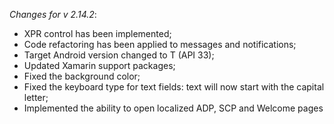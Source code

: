 _Changes for v 2.14.2_:
- XPR control has been implemented;
- Code refactoring has been applied to messages and notifications;
- Target Android version changed to T (API 33);
- Updated Xamarin support packages;
- Fixed the background color;
- Fixed the keyboard type for text fields: text will now start with the capital letter;
- Implemented the ability to open localized ADP, SCP and Welcome pages
